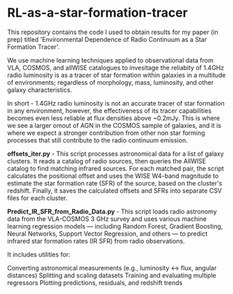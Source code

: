 # RL-as-a-star-formation-tracer

This repository contains the code I used to obtain results for my paper (in prep) titled 'Environmental Dependence of Radio Continuum as a Star Formation Tracer'.

We use machine learning techniques applied to observational data from VLA, COSMOS, and allWISE catalogues to invesitage the reliabity of 1.4GHz radio luminosity is as a tracer of star formation within galaxies in a multitude of environments; regardless of morphology, mass, luminosity, and other galaxy characteristics.

In short - 1.4GHz radio luminosity is not an accurate tracer of star formation in any environment, however, the effectiveness of its tracer capabilities becomes even less reliable at flux densities above ~0.2mJy. This is where we see a larger omout of AGN in the COSMOS sample of galaxies, and it is where we expect a stronger contribution from other non star forming processes that still contribute to the radio continuum emission.

**offsets_iter.py** - This script processes astronomical data for a list of galaxy clusters. It reads a catalog of radio sources, then queries the AllWISE catalog to find matching infrared sources. For each matched pair, the script calculates the positional offset and uses the WISE W4-band magnitude to estimate the star formation rate (SFR) of the source, based on the cluster's redshift. Finally, it saves the calculated offsets and SFRs into separate CSV files for each cluster.

**Predict_IR_SFR_from_Radio_Data.py** - This script loads radio astronomy data from the VLA-COSMOS 3 GHz survey and uses various machine learning regression models — including Random Forest, Gradient Boosting, Neural Networks, Support Vector Regression, and others — to predict infrared star formation rates (IR SFR) from radio observations.

It includes utilities for:

Converting astronomical measurements (e.g., luminosity ↔ flux, angular distances)
Splitting and scaling datasets
Training and evaluating multiple regressors
Plotting predictions, residuals, and redshift trends

